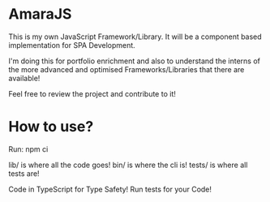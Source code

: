 # AmaraJS

This is my own JavaScript Framework/Library. It will be a component based implementation for SPA Development.

I'm doing this for portfolio enrichment and also to understand the interns of the more advanced and optimised Frameworks/Libraries that there are available!

Feel free to review the project and contribute to it!

# How to use?

Run: npm ci

lib/ is where all the code goes!
bin/ is where the cli is!
tests/ is where all tests are!

Code in TypeScript for Type Safety!
Run tests for your Code!

